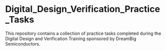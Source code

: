 # Digital_Design_Verification_Practice_Tasks
This repository contains a collection of practice tasks completed during the Digital Design and Verification Training sponsored by DreamBig Semiconductors. 

